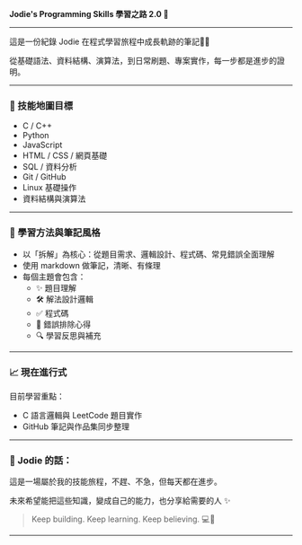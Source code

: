 
**Jodie's Programming Skills 學習之路 2.0 🚀**

---

這是一份紀錄 Jodie 在程式學習旅程中成長軌跡的筆記📘✨

從基礎語法、資料結構、演算法，到日常刷題、專案實作，每一步都是進步的證明。

---

### 🔧 技能地圖目標

- C / C++
- Python
- JavaScript
- HTML / CSS / 網頁基礎
- SQL / 資料分析
- Git / GitHub
- Linux 基礎操作
- 資料結構與演算法

---

### 🧠 學習方法與筆記風格

- 以「拆解」為核心：從題目需求、邏輯設計、程式碼、常見錯誤全面理解
- 使用 markdown 做筆記，清晰、有條理
- 每個主題會包含：
  - ✨ 題目理解
  - 🛠 解法設計邏輯
  - ✅ 程式碼
  - 🧠 錯誤排除心得
  - 🔍 學習反思與補充

---

### 📈 現在進行式

目前學習重點：
- C 語言邏輯與 LeetCode 題目實作
- GitHub 筆記與作品集同步整理

---

### 💬 Jodie 的話：

這是一場屬於我的技能旅程，不趕、不急，但每天都在進步。

未來希望能把這些知識，變成自己的能力，也分享給需要的人 ✨

> Keep building. Keep learning. Keep believing. 💻💖

---
